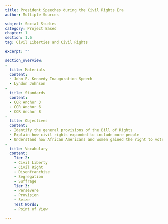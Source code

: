 ```yaml
---
title: President Speeches during the Civil Rights Era
author: Multiple Sources

subject: Social Studies
category: Project Based
chapter: 1
section: 1.6
tag: Civil Liberties and Civil Rights

excerpt: ""

section_overview:
-
  title: Materials
  content:
  - John F. Kennedy Inauguration Speech
  - Lyndon Johnson
-
  title: Standards
  content:
  - CCR Anchor 3
  - CCR Anchor 6
  - CCR Anchor 8
-
  title: Objectives
  content:
  - Identify the general provisions of the Bill of Rights
  - Explain how civil rights expanded to include more people
  - Understand how African Americans and women gained the right to vote
-
  title: Vocabulary
  content:
    Tier 2:
    - Civil Liberty
    - Civil Right
    - Disenfranchise
    - Segregation
    - Suffrage
    Tier 3:
    - Persevere
    - Provision
    - Seize
    Test Words:
    - Point of View

---
```

